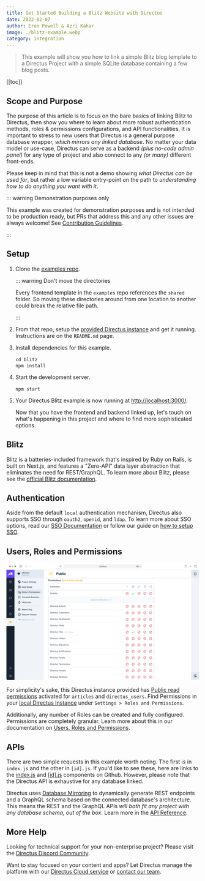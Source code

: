```yaml
---
title: Get Started Building a Blitz Website with Directus
date: 2022-02-07
author: Eron Powell & Azri Kahar
image: ./blitz-example.webp
category: integration
---
```


> This example will show you how to link a simple Blitz blog template to a Directus Project with a simple SQLite database containing a few blog posts.

[[toc]]

## Scope and Purpose

The purpose of this article is to focus on the bare basics of linking Blitz to Directus, then show you where to learn about more robust authentication methods, roles & permissions configurations, and API functionalities. It is important to stress to new users that Directus is a general purpose database wrapper, _which mirrors any linked database_. No matter your data model or use-case, Directus can serve as a backend _(plus no-code admin panel)_ for any type of project and also connect to any _(or many)_ different front-ends.

Please keep in mind that this is not a demo showing _what Directus can be used for_, but rather a low variable entry-point on the path to _understanding how to do anything you want with it_.

::: warning Demonstration purposes only

This example was created for demonstration purposes and is not intended to be production ready, but PRs that address this and any other issues are always welcome! See [Contribution Guidelines](https://docs.directus.io/contributing/introduction/).

:::

## Setup

1. Clone the [examples repo](https://github.com/directus/examples).

   ::: warning Don't move the directories

   Every frontend template in the `examples` repo references the `shared` folder. So moving these directories around from one location to another could break the relative file path.

   :::

2. From that repo, setup the [provided Directus instance](https://github.com/directus/examples/tree/main/directus) and get it running. Instructions are on the `README.md` page.

3. Install dependencies for this example.

   ```
   cd blitz
   npm install
   ```

4. Start the development server.

   ```
   npm start
   ```

5. Your Directus Blitz example is now running at <http://localhost:3000/>.

   Now that you have the frontend and backend linked up, let's touch on what's happening in this project and where to find more sophisticated options.

## Blitz

Blitz is a batteries-included framework that's inspired by Ruby on Rails, is built on Next.js, and features a "Zero-API" data layer abstraction that eliminates the need for REST/GraphQL. To learn more about Blitz, please see the [official Blitz documentation](https://blitzjs.com/docs/blitz-pivot).

## Authentication

Aside from the default `local` authentication mechanism, Directus also supports SSO through `oauth2`, `openid`, and `ldap`. To learn more about SSO options, read our [SSO Documentation](https://docs.directus.io/configuration/config-options/#authentication) or follow our guide on [how to setup SSO](https://docs.directus.io/configuration/sso/).

## Users, Roles and Permissions

![Directus Permissions](roles-and-permissions-20220222A.webp)

For simplicity's sake, this Directus instance provided has [Public read permissions](https://docs.directus.io/getting-started/quickstart/#_6-set-role-public-permissions) activated for `articles` and `directus_users`. Find Permissions in your [local Directus Instance](http://localhost:8055/admin/settings/roles/public) under `Settings > Roles and Permissions`.

Additionally, any number of Roles can be created and fully configured. Permissions are completely granular. Learn more about this in our documentation on [Users, Roles and Permissions](https://docs.directus.io/configuration/users-roles-permissions/).

## APIs

There are two simple requests in this example worth noting. The first is in `index.js` and the other in `[id].js`. If you'd like to see these, here are links to the [index.js](https://github.com/directus/examples/blob/main/blitz/app/pages/index.js) and [[id].js](https://github.com/directus/examples/blob/main/blitz/app/pages/articles/%5Bid%5D.js) components on Github. However, please note that the Directus API is exhaustive for any database linked.

Directus uses [Database Mirroring](https://docs.directus.io/getting-started/introduction/#database-mirroring) to dynamically generate REST endpoints and a GraphQL schema based on the connected database's architecture. This means the REST and the GraphQL APIs _will both fit any project with any database schema, out of the box_. Learn more in the [API Reference](https://docs.directus.io/reference/introduction/).

## More Help

Looking for technical support for your non-enterprise project? Please visit the [Directus Discord Community](https://directus.chat/).

Want to stay focused on your content and apps? Let Directus manage the platform with our [Directus Cloud service](https://directus.io/pricing/) or [contact our team](https://directus.io/contact/).
